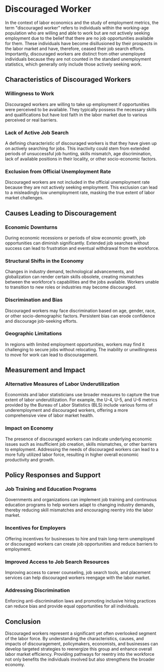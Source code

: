 # Discouraged Worker

In the context of labor economics and the study of employment metrics, the term "discouraged worker" refers to individuals within the working-age population who are willing and able to work but are not actively seeking employment due to the belief that there are no job opportunities available for them. These individuals have become disillusioned by their prospects in the labor market and have, therefore, ceased their job search efforts. Importantly, discouraged workers are distinct from other unemployed individuals because they are not counted in the standard unemployment statistics, which generally only include those actively seeking work.

## Characteristics of Discouraged Workers

### Willingness to Work
Discouraged workers are willing to take up employment if opportunities were perceived to be available. They typically possess the necessary skills and qualifications but have lost faith in the labor market due to various perceived or real barriers.

### Lack of Active Job Search
A defining characteristic of discouraged workers is that they have given up on actively searching for jobs. This inactivity could stem from extended periods of unsuccessful job hunting, skills mismatch, age discrimination, lack of available positions in their locality, or other socio-economic factors.

### Exclusion from Official Unemployment Rate
Discouraged workers are not included in the official unemployment rate because they are not actively seeking employment. This exclusion can lead to a misleadingly low unemployment rate, masking the true extent of labor market challenges.

## Causes Leading to Discouragement

### Economic Downturns
During economic recessions or periods of slow economic growth, job opportunities can diminish significantly. Extended job searches without success can lead to frustration and eventual withdrawal from the workforce.

### Structural Shifts in the Economy
Changes in industry demand, technological advancements, and globalization can render certain skills obsolete, creating mismatches between the workforce's capabilities and the jobs available. Workers unable to transition to new roles or industries may become discouraged.

### Discrimination and Bias
Discouraged workers may face discrimination based on age, gender, race, or other socio-demographic factors. Persistent bias can erode confidence and discourage job-seeking efforts.

### Geographic Limitations
In regions with limited employment opportunities, workers may find it challenging to secure jobs without relocating. The inability or unwillingness to move for work can lead to discouragement.

## Measurement and Impact

### Alternative Measures of Labor Underutilization
Economists and labor statisticians use broader measures to capture the true extent of labor underutilization. For example, the U-4, U-5, and U-6 metrics provided by the Bureau of Labor Statistics (BLS) include various forms of underemployment and discouraged workers, offering a more comprehensive view of labor market health.

### Impact on Economy
The presence of discouraged workers can indicate underlying economic issues such as insufficient job creation, skills mismatches, or other barriers to employment. Addressing the needs of discouraged workers can lead to a more fully utilized labor force, resulting in higher overall economic productivity and growth.

## Policy Responses and Support

### Job Training and Education Programs
Governments and organizations can implement job training and continuous education programs to help workers adapt to changing industry demands, thereby reducing skill mismatches and encouraging reentry into the labor market.

### Incentives for Employers
Offering incentives for businesses to hire and train long-term unemployed or discouraged workers can create job opportunities and reduce barriers to employment.

### Improved Access to Job Search Resources
Improving access to career counseling, job search tools, and placement services can help discouraged workers reengage with the labor market.

### Addressing Discrimination
Enforcing anti-discrimination laws and promoting inclusive hiring practices can reduce bias and provide equal opportunities for all individuals.

## Conclusion
Discouraged workers represent a significant yet often overlooked segment of the labor force. By understanding the characteristics, causes, and impacts of discouragement, policymakers, economists, and businesses can develop targeted strategies to reenergize this group and enhance overall labor market efficiency. Providing pathways for reentry into the workforce not only benefits the individuals involved but also strengthens the broader economy.